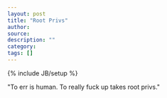 ```yaml
---
layout: post
title: "Root Privs"
author:
source:
description: ""
category:
tags: []
---
```

{% include JB/setup %}

"To err is human. To really fuck up takes root privs."
